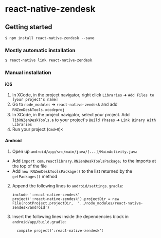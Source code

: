 
# react-native-zendesk

## Getting started

`$ npm install react-native-zendesk --save`

### Mostly automatic installation

`$ react-native link react-native-zendesk`

### Manual installation


#### iOS

1. In XCode, in the project navigator, right click `Libraries` ➜ `Add Files to [your project's name]`
2. Go to `node_modules` ➜ `react-native-zendesk` and add `RNZenDeskTools.xcodeproj`
3. In XCode, in the project navigator, select your project. Add `libRNZenDeskTools.a` to your project's `Build Phases` ➜ `Link Binary With Libraries`
4. Run your project (`Cmd+R`)<

#### Android

1. Open up `android/app/src/main/java/[...]/MainActivity.java`
  - Add `import com.reactlibrary.RNZenDeskToolsPackage;` to the imports at the top of the file
  - Add `new RNZenDeskToolsPackage()` to the list returned by the `getPackages()` method
2. Append the following lines to `android/settings.gradle`:
  	```
  	include ':react-native-zendesk'
  	project(':react-native-zendesk').projectDir = new File(rootProject.projectDir, 	'../node_modules/react-native-zendesk/android')
  	```
3. Insert the following lines inside the dependencies block in `android/app/build.gradle`:
  	```
      compile project(':react-native-zendesk')
  	```
